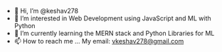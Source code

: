 - 👋 Hi, I’m @keshav278
- 👀 I’m interested in Web Development using JavaScript and ML with Python
- 🌱 I’m currently learning the MERN stack and Python Libraries for ML
- 📫 How to reach me ... My email: vkeshav278@gmail.com

<!---
keshav278/keshav278 is a ✨ special ✨ repository because its `README.md` (this file) appears on your GitHub profile.
You can click the Preview link to take a look at your changes.
--->
